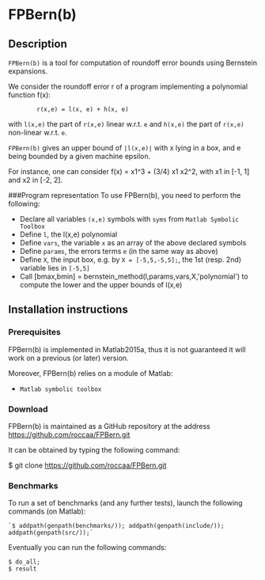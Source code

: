 # FPBern(b)
## Description
`FPBern(b)` is a tool for computation of roundoff error bounds using Bernstein expansions.

We consider the roundoff error r of a program implementing a polynomial function f(x):

			r(x,e) = l(x, e) + h(x, e)

with `l(x,e)` the part of `r(x,e)` linear w.r.t. `e` and `h(x,e)` the part  of `r(x,e)` non-linear w.r.t. `e`.

`FPBern(b)` gives an upper bound of `|l(x,e)|` with x lying in a box, and e being bounded by a given machine epsilon. 

For instance, one can consider f(x) = x1^3 + (3/4) x1 x2^2, with x1 in [-1, 1] and x2 in [-2, 2].

###Program representation
To use FPBern(b), you need to perform the following:

- Declare all variables `(x,e)` symbols with `syms` from `Matlab Symbolic Toolbox`
- Define `l`, the l(x,e) polynomial
- Define `vars`, the variable `x` as an array of the above declared symbols
- Define `params`, the errors terms `e` (in the same way as above)
- Define `X`, the input box, e.g. by `X = [-5,5,-5,5];`, the 1st (resp. 2nd) variable lies in `[-5,5]`
- Call [bmax,bmin] = bernstein_method(l,params,vars,X,'polynomial') to compute the lower and the upper bounds of l(x,e)

## Installation instructions
### Prerequisites
FPBern(b) is implemented in Matlab2015a, thus it is not guaranteed it will work on a previous (or later) version.

Moreover, FPBern(b) relies on a module of Matlab:
- `Matlab symbolic toolbox`

### Download
FPBern(b) is maintained as a GitHub repository at the address https://github.com/roccaa/FPBern.git

It can be obtained by typing the following command:

$ git clone https://github.com/roccaa/FPBern.git

### Benchmarks
To run a set of benchmarks (and any further tests), launch the following commands (on Matlab):

    `$ addpath(genpath(benchmarks/)); addpath(genpath(include/)); addpath(genpath(src/));`

Eventually you can run the following commands:

 	$ do_all;
	$ result
